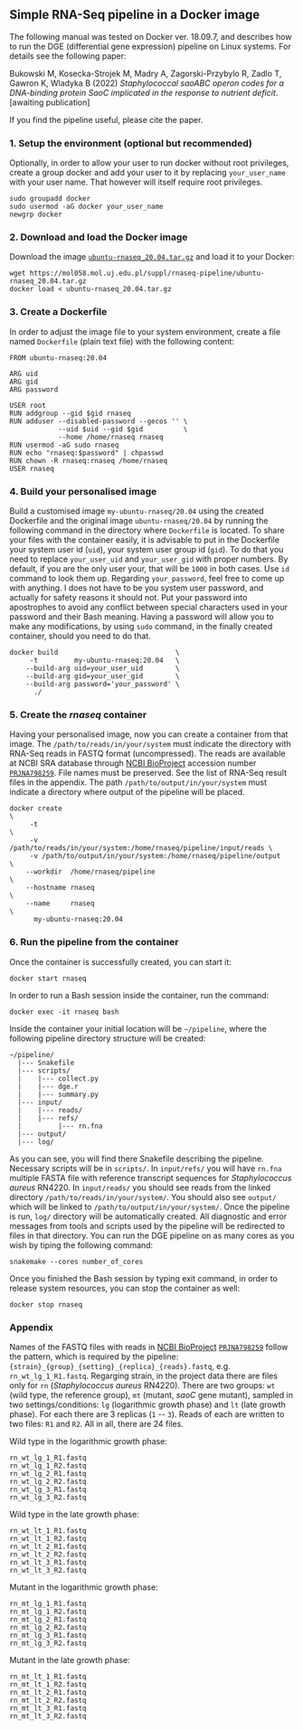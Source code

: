 ## Simple RNA-Seq pipeline in a Docker image
The following manual was tested on Docker ver. 18.09.7, and describes how to run the DGE (differential gene expression) pipeline on Linux systems. For details see the following paper:

Bukowski M, Kosecka-Strojek M, Madry A, Zagorski-Przybylo R, Zadlo T, Gawron K, Wladyka B (2022) _Staphylococcal saoABC operon codes for a DNA-binding protein SaoC implicated in the response to nutrient deficit_. [awaiting publication]

If you find the pipeline useful, please cite the paper.

### 1. Setup the environment (optional but recommended)
Optionally, in order to allow your user to run docker without root privileges, create a group docker and add your user to it by replacing `your_user_name` with your user name. That however will itself require root privileges.
```
sudo groupadd docker
sudo usermod -aG docker your_user_name
newgrp docker
```
### 2. Download and load the Docker image
Download the image [`ubuntu-rnaseq_20.04.tar.gz`](https://mol058.mol.uj.edu.pl/suppl/rnaseq-pipeline/ubuntu-rnaseq_20.04.tar.gz) and load it to your Docker:
```
wget https://mol058.mol.uj.edu.pl/suppl/rnaseq-pipeline/ubuntu-rnaseq_20.04.tar.gz
docker load < ubuntu-rnaseq_20.04.tar.gz
```
### 3. Create a Dockerfile
In order to adjust the image file to your system environment, create a file named `Dockerfile` (plain text file) with the following content:
```
FROM ubuntu-rnaseq:20.04

ARG uid
ARG gid
ARG password

USER root
RUN addgroup --gid $gid rnaseq
RUN adduser --disabled-password --gecos '' \
            --uid $uid --gid $gid          \
            --home /home/rnaseq rnaseq
RUN usermod -aG sudo rnaseq
RUN echo "rnaseq:$password" | chpasswd
RUN chown -R rnaseq:rnaseq /home/rnaseq
USER rnaseq
```
### 4. Build your personalised image
Build a customised image `my-ubuntu-rnaseq/20.04` using the created Dockerfile and the original image `ubuntu-rnaseq/20.04` by running the following command in the directory where `Dockerfile` is located. To share your files with the container easily, it is advisable to put in the Dockerfile your system user id (`uid`), your system user group id (`gid`). To do that you need to replace `your_user_uid` and `your_user_gid` with proper numbers. By default, if you are the only user your, that will be `1000` in both cases. Use `id` command to look them up. Regarding `your_password`, feel free to come up with anything. I does not have to be you system user password, and actually for safety reasons it should not. Put your password into apostrophes to avoid any conflict between special characters used in your password and their Bash meaning. Having a password will allow you to make any modifications, by using `sudo` command, in the finally created container, should you need to do that.
```
docker build                             \
     -t         my-ubuntu-rnaseq:20.04   \
    --build-arg uid=your_user_uid        \
    --build-arg gid=your_user_gid        \
    --build-arg password='your_password' \
      ./
```
### 5. Create the _rnaseq_ container
Having your personalised image, now you can create a container from that image. The `/path/to/reads/in/your/system` must indicate the directory with RNA-Seq reads in FASTQ format (uncompressed). The reads are available at NCBI SRA database through [NCBI BioProject](https://www.ncbi.nlm.nih.gov/bioproject/) accession number [`PRJNA798259`](https://www.ncbi.nlm.nih.gov/bioproject?term=PRJNA798259%5BProject%20Accession%5D). File names must be preserved. See the list of RNA-Seq result files in the appendix. The path `/path/to/output/in/your/system` must indicate a directory where output of the pipeline will be placed.
```
docker create                                                           \
     -t                                                                 \
     -v /path/to/reads/in/your/system:/home/rnaseq/pipeline/input/reads \
     -v /path/to/output/in/your/system:/home/rnaseq/pipeline/output     \
    --workdir  /home/rnaseq/pipeline                                    \
    --hostname rnaseq                                                   \
    --name     rnaseq                                                   \
      my-ubuntu-rnaseq:20.04
```
### 6. Run the pipeline from the container
Once the container is successfully created, you can start it:
```
docker start rnaseq
```
In order to run a Bash session inside the container, run the command:
```
docker exec -it rnaseq bash
```
Inside the container your initial location will be `~/pipeline`, where the following pipeline directory structure will be created:
```
~/pipeline/
  |--- Snakefile
  |--- scripts/
  |    |--- collect.py
  |    |--- dge.r
  |    |--- summary.py
  |--- input/
  |    |--- reads/
  |    |--- refs/
  |         |--- rn.fna
  |--- output/
  |--- log/
```
As you can see, you will find there Snakefile describing the pipeline. Necessary scripts will be in `scripts/`. In `input/refs/` you will have `rn.fna` multiple FASTA file with reference transcript sequences for _Staphylococcus aureus_ RN4220. In `input/reads/` you should see reads from the linked directory `/path/to/reads/in/your/system/`. You should also see `output/` which will be linked to `/path/to/output/in/your/system/`. Once the pipeline is run, `log/` directory will be automatically created. All diagnostic and error messages from tools and scripts used by the pipeline will be redirected to files in that directory. You can run the DGE pipeline on as many cores as you wish by tiping the following command:
```
snakemake --cores number_of_cores
```
Once you finished the Bash session by typing exit command, in order to release system resources, you can stop the container as well:
```
docker stop rnaseq
```

### Appendix
Names of the FASTQ files with reads in [NCBI BioProject](https://www.ncbi.nlm.nih.gov/bioproject/) [`PRJNA798259`](https://www.ncbi.nlm.nih.gov/bioproject?term=PRJNA798259%5BProject%20Accession%5D) follow the pattern, which is required by the pipeline: `{strain}_{group}_{setting}_{replica}_{reads}.fastq`, e.g. `rn_wt_lg_1_R1.fastq`. Regarging strain, in the project data there are files only for `rn` (_Staphylococcus aureus_ RN4220). There are two groups: `wt` (wild type, the reference group), `mt` (mutant, _saoC_ gene mutant), sampled in two settings/conditions: `lg` (logarithmic growth phase) and `lt` (late growth phase). For each there are 3 replicas (`1` -- `3`). Reads of each are written to two files: `R1` and `R2`. All in all, there are 24 files.

Wild type in the logarithmic growth phase:
```
rn_wt_lg_1_R1.fastq
rn_wt_lg_1_R2.fastq
rn_wt_lg_2_R1.fastq
rn_wt_lg_2_R2.fastq
rn_wt_lg_3_R1.fastq
rn_wt_lg_3_R2.fastq
```
Wild type in the late growth phase:
```
rn_wt_lt_1_R1.fastq
rn_wt_lt_1_R2.fastq
rn_wt_lt_2_R1.fastq
rn_wt_lt_2_R2.fastq
rn_wt_lt_3_R1.fastq
rn_wt_lt_3_R2.fastq
```
Mutant in the logarithmic growth phase:
```
rn_mt_lg_1_R1.fastq
rn_mt_lg_1_R2.fastq
rn_mt_lg_2_R1.fastq
rn_mt_lg_2_R2.fastq
rn_mt_lg_3_R1.fastq
rn_mt_lg_3_R2.fastq
```
Mutant in the late growth phase:
```
rn_mt_lt_1_R1.fastq
rn_mt_lt_1_R2.fastq
rn_mt_lt_2_R1.fastq
rn_mt_lt_2_R2.fastq
rn_mt_lt_3_R1.fastq
rn_mt_lt_3_R2.fastq
```
